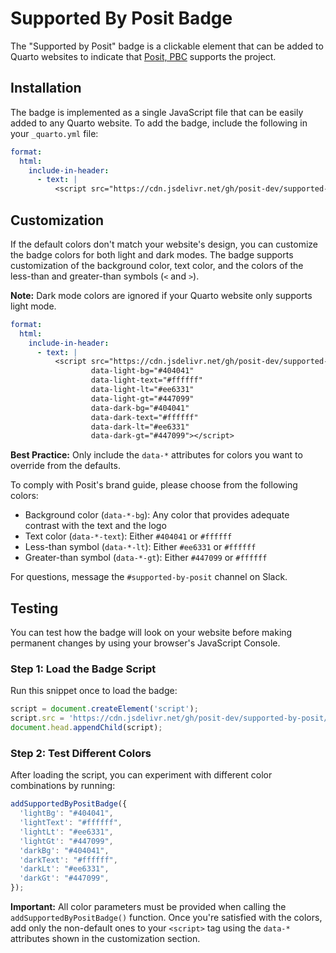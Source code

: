 # Supported By Posit Badge

The "Supported by Posit" badge is a clickable element that can be added to Quarto websites to indicate that [Posit, PBC](https://posit.co) supports the project.

## Installation

The badge is implemented as a single JavaScript file that can be easily added to any Quarto website. To add the badge, include the following in your `_quarto.yml` file:

```yaml
format:
  html:
    include-in-header:
      - text: |
          <script src="https://cdn.jsdelivr.net/gh/posit-dev/supported-by-posit/js/badge.min.js"></script>
```

## Customization

If the default colors don't match your website's design, you can customize the badge colors for both light and dark modes. The badge supports customization of the background color, text color, and the colors of the less-than and greater-than symbols (`<` and `>`).

**Note:** Dark mode colors are ignored if your Quarto website only supports light mode.

```yaml
format:
  html:
    include-in-header:
      - text: |
          <script src="https://cdn.jsdelivr.net/gh/posit-dev/supported-by-posit/js/badge.min.js"
                  data-light-bg="#404041"
                  data-light-text="#ffffff"
                  data-light-lt="#ee6331"
                  data-light-gt="#447099"
                  data-dark-bg="#404041"
                  data-dark-text="#ffffff"
                  data-dark-lt="#ee6331"
                  data-dark-gt="#447099"></script>
```

**Best Practice:** Only include the `data-*` attributes for colors you want to override from the defaults.

To comply with Posit's brand guide, please choose from the following colors:

* Background color (`data-*-bg`): Any color that provides adequate contrast with the text and the logo
* Text color (`data-*-text`): Either `#404041` or `#ffffff`
* Less-than symbol (`data-*-lt`): Either `#ee6331` or `#ffffff`
* Greater-than symbol (`data-*-gt`): Either `#447099` or `#ffffff`

For questions, message the `#supported-by-posit` channel on Slack.


## Testing

You can test how the badge will look on your website before making permanent changes by using your browser's JavaScript Console.

### Step 1: Load the Badge Script

Run this snippet once to load the badge:

```javascript
script = document.createElement('script');
script.src = 'https://cdn.jsdelivr.net/gh/posit-dev/supported-by-posit/js/badge.min.js';
document.head.appendChild(script);
```

### Step 2: Test Different Colors

After loading the script, you can experiment with different color combinations by running:

```javascript
addSupportedByPositBadge({
  'lightBg': "#404041",
  'lightText': "#ffffff",
  'lightLt': "#ee6331",
  'lightGt': "#447099",
  'darkBg': "#404041",
  'darkText': "#ffffff",
  'darkLt': "#ee6331",
  'darkGt': "#447099",
});
```

**Important:** All color parameters must be provided when calling the `addSupportedByPositBadge()` function. Once you're satisfied with the colors, add only the non-default ones to your `<script>` tag using the `data-*` attributes shown in the customization section.
